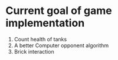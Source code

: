 # Current goal of game implementation  

1. Count health of tanks 
2. A better Computer opponent algorithm 
3. Brick interaction
